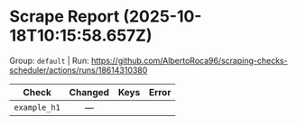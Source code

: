 # Scrape Report (2025-10-18T10:15:58.657Z)

Group: `default`  |  Run: https://github.com/AlbertoRoca96/scraping-checks-scheduler/actions/runs/18614310380

| Check | Changed | Keys | Error |
|---|:---:|:--|:--|
| `example_h1` | — |  |  |
